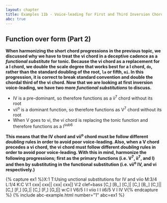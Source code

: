 ```yaml
---
layout: chapter
title: Examples 11b - Voice-leading for First and Third Inversion Chords
abc: true
---
```



## Function over form (Part 2)

**When harmonizing the short chord progressions in the previous topic, we discussed why we have to treat the vi chord in a deceptive cadence as a *functional substitute* for tonic. Because the vi chord as a replacement for a I chord, we double the scale degree that works best for a I chord, `do`, rather than the standard doubling of the root, `la` or fifth, `mi`. In this progression, it is correct to break standard convention and double the chordal third of the vi chord. Now that we are looking at first inversion voice-leading, we have two more *functional substitutions* to discuss.**
- IV is a pre-dominant, so therefore functions as a ii<sup>7</sup> chord without its root
- vii<sup>o</sup> is a dominant function, so therefore functions as V<sup>7</sup> chord without its root
- When V goes to vi, the vi chord is replacing the tonic function and therefore functions as a I<sup>sub6</sup>

**This means that the IV chord and vii<sup>o</sup> chord must be follow different *doubling* rules in order to avoid poor voice-leading. Also, when a V chord precedes a vi chord, the vi chord must follow different *doubling* rules in order to avoid poor voice-leading. With this in mind, harmonize the following progressions; first as the primary functions (i.e. V<sup>7</sup>, ii<sup>7</sup>, and I) and then by substituting in the functional substitution (i.e. vii<sup>o</sup> IV, and vi respectively.)**

{% capture ex1 %}X:1
T:Using unctional substitutions for IV and viio
M:3/4
L:1/4
K:C
V:1
cxx| cxx|| cxx| cxx|]
V:2 clef=bass
[C,] [B,,] [C,]| [C,] [B,,] [C,]|| [C,] [F,] [G,]| [C,] [F,] [G,]|]
w:C:I V6/5 I I viio I I ii6/5 V I IV V{% endcapture %}
{% include abc-example.html number="1" abc=ex1 %}